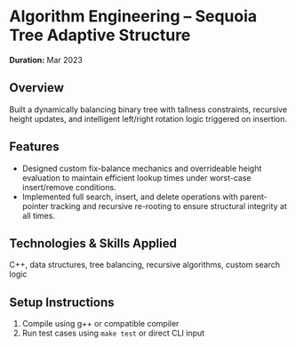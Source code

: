 # Algorithm Engineering – Sequoia Tree Adaptive Structure

**Duration:** Mar 2023

## Overview
Built a dynamically balancing binary tree with tallness constraints, recursive height updates, and intelligent left/right rotation logic triggered on insertion.

## Features
- Designed custom fix-balance mechanics and overrideable height evaluation to maintain efficient lookup times under worst-case insert/remove conditions.
- Implemented full search, insert, and delete operations with parent-pointer tracking and recursive re-rooting to ensure structural integrity at all times.

## Technologies & Skills Applied
C++, data structures, tree balancing, recursive algorithms, custom search logic

## Setup Instructions
1. Compile using g++ or compatible compiler
2. Run test cases using `make test` or direct CLI input
